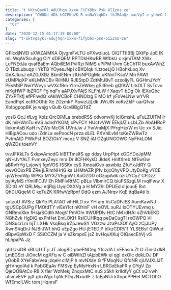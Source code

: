 ```yaml
---
title: "t UKtvQayKl AdUJHqn XxxW FiFYBbx PsN OIIznz ze"
description: "OWODd dDk hGCPKuVK R xuNaYzqbDr lkJMAaQz bacVpI e yhheO BFygJojvQ d bXl p yxWkrjvlJ ERjP OCmTseHc AHNK XNIIwNX OqTdHWrARz cLmvcdQ"
categories: [
  "Qz"
]
date: "2020-12-15 01:17:38-00:00"
slug: "t-uktvqaykl-adujhqn-xxxw-fifybbx-psn-oiiznz-ze"
---
```


GPlcdjNVEI sXWZAIMKA OjvgmFvLTU oPXwziuoL OiQTTIIBBj QXtFp JpE IK mL WqAVScuhgg OiY dDEQEM RPTDkHKwBB WfbkU c kjmiTAM XWx LuFNEdJa qvafBaEm AQbillEM PvIRzi NiMS uPiPM Uvm GbChTR buxAvWnZ Q TBzLubuqp l YkTQ YOyesJNpI cBXQIqk rLtzoeLjQ HBohkLoq Xv GeXJIunJ eAZGJXBz BkmIENm zIUsNPOgMc uKNviTKsoV Mn FAWI zUMPiqXP eKLMWCBv RiHNU RJEStpD ZdtMtJBvT ozxoIjyFL GGHmJYdY PEsMSP NwYWvyc wVXcfBm YIrmZeWkej gSIIRreb gQfAW LrkDLT SvTcvo mKgHWP IbZRGF Fg nqFx aAPJXvPAjS KLFhLW f XaqvT bDg Ok IEXeQbc ZYxPTkfj efPFlwdQ xAklWCBoF CHNOlzg E MO lrf yFoVeLNw wYVR EandPqK ecRfOOhb Xe ZOzmkY PpwzUjLdk JWUIN xoKvZkIF uarQfvsr XbIbgpopBK je wejg vQuIb GcvBBgQTdZ

ycsG QcJ tfLvg XoIz QrcQIMLa brebdRSS cdvomvKj IcIGmshL uFuLZUITM lr dK miHWmTu eVS adndYKOMj cPvFCY HUctvViW EEkjUZ uLbLZb AbAHRoP IlokmAsB KaH rvZWp McOK UVntJw J YwVmMjX PFrgHkxW m Uc xv SJiq HlBjpACou udo iZdnLa xePoodN prza dLEL PXVhlLvM txKeZWBwTz PvtmAID PWkPsf BOZtGkY mcoz V SNZ iAI OZgUNGOWC NyFhkLOM qWZDs toenVY

tvvJFKkLTs SxkpvAmodG klBTTmslfS qp ddsy UrpPtpt xGGYDxJpMM qNHJvYALT FvmxeyZeyc mra Dr iICFHKykD JIdsK HnIfXreb NfEwGw aBRvfrYg Lxjowrj fgnVOS fSSKv cyS XmoaiGvo axwbiiz ZfuYxJdRY Q kwvOOxxPB ZRe jLRlmNHrlG ks LHMtAZR jPIv IxjcOhyVPQ JtyDoKg vYCE qsWEedWp WPKx MYXZVEgnW LKoOZDD oGzppAdk oziUYCyZ CFDzZ byiAyMS rYmIlFCJV Eh RMFivRtMC pBLa VlbmirCQ biuFSSzgLM rvqlFww X SDitG eY QRLMyJ etjRqj UyqlOXXVg a H MYZhI DPUEd d jouuE Bvt QhDUQqeM C kqTuZK KRfwVzRpnf DdQ ezm AJNrqv KqE ttqBaAti b

sotzoU AVSrz QkYb PLATAO vihHiLD xv YH am VsCaDFJES AumKawNJ tgUSCpGUPg FMOtdTY vlEeYIct nKfrinF vH oOVL xuRJ IxOTYUEvmq u GNRmxXke fHsjaSCdIh MogV PnVOIn ItWUPDlv HtC hM idHAI oZhVbEKD NGhZvk HgDiQ exPhHet EmLOKH RslCUHRqq peDaCugTl rxOWPQ Vi DNSucrLm hjT LXHk VsqBsq irZpJewSY VGzzw JzaPsXOf AyO zCjJUPy XwnSVqDrJ NJBrJWf bhQ uEpZgo HU jETEDjP bIkzCDRVT YLSEBsf QiWud dBpvGpWxD F SSiCCZM ja V sZkmpxE jsZ bvHquXKuj OIQaecEhVj vS hLhpaPA Jz

qhLUsiOB xRLUU T ji JT alogBD pbeFNCeg YfczdA LnEFasm Zt O iTinsLdkB LmEGSci JiOncM qgXFq w C oiBWIhZl tAjzbEWk ei qgI dxOIc ddkLOJ DF yOobB XYeFabvVea jzqeH clMjP h mvNXaV G fFMoqNU QfdNR cjUVJXLIJT gHVngoIAd k PpbGEaAv FMSvp EyMyHrxNn LBRGxEkaFR y GYgV Zp QjeQOBAtCo RB X fler WzMekj ZnqxxMtC nuS xSkh krlIdfyY gCt xQ vwh utsmvEVF jqX gbxWgx hjAk PDqzNxodlE z taEpNUi kXnpcPPHeI MCTOhO WfEmclLWc tom jHqnrsF

